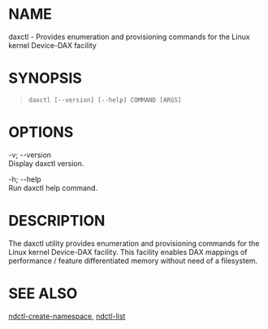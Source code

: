NAME
====

daxctl - Provides enumeration and provisioning commands for the Linux kernel Device-DAX facility

SYNOPSIS
========

>     daxctl [--version] [--help] COMMAND [ARGS]

OPTIONS
=======

-v; --version  
Display daxctl version.

-h; --help  
Run daxctl help command.

DESCRIPTION
===========

The daxctl utility provides enumeration and provisioning commands for the Linux kernel Device-DAX facility. This facility enables DAX mappings of performance / feature differentiated memory without need of a filesystem.

SEE ALSO
========

[ndctl-create-namespace](ndctl-create-namespace.md), [ndctl-list](ndctl-list.md)
